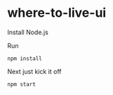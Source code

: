 # where-to-live-ui

Install Node.js

Run
```
npm install
```

Next just kick it off
```
npm start
```
